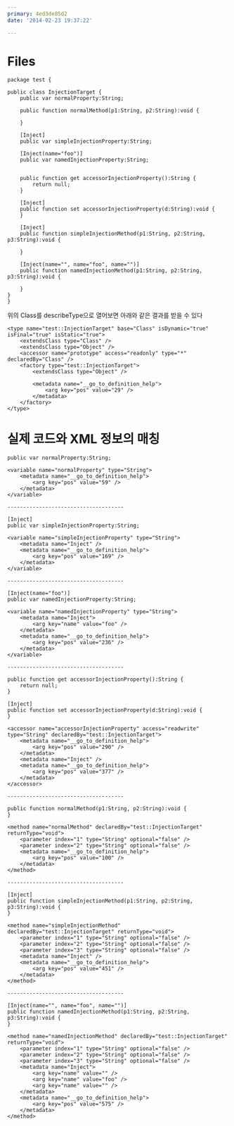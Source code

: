 ```yaml
---
primary: 4ed3de85d2
date: '2014-02-23 19:37:22'

---
```


# Files

	package test {

	public class InjectionTarget {
		public var normalProperty:String;

		public function normalMethod(p1:String, p2:String):void {

		}

		[Inject]
		public var simpleInjectionProperty:String;

		[Inject(name="foo")]
		public var namedInjectionProperty:String;


		public function get accessorInjectionProperty():String {
			return null;
		}

		[Inject]
		public function set accessorInjectionProperty(d:String):void {
		}

		[Inject]
		public function simpleInjectionMethod(p1:String, p2:String, p3:String):void {

		}

		[Inject(name="", name="foo", name="")]
		public function namedInjectionMethod(p1:String, p2:String, p3:String):void {

		}
	}
	}


위의 Class를 describeType으로 열어보면 아래와 같은 결과를 받을 수 있다

	<type name="test::InjectionTarget" base="Class" isDynamic="true" isFinal="true" isStatic="true">
		<extendsClass type="Class" />
		<extendsClass type="Object" />
		<accessor name="prototype" access="readonly" type="*" declaredBy="Class" />
		<factory type="test::InjectionTarget">
			<extendsClass type="Object" />
			
			<metadata name="__go_to_definition_help">
				<arg key="pos" value="29" />
			</metadata>
		</factory>
	</type>


# 실제 코드와 XML 정보의 매칭

	public var normalProperty:String;
	
	<variable name="normalProperty" type="String">
		<metadata name="__go_to_definition_help">
			<arg key="pos" value="59" />
		</metadata>
	</variable>
	
	-------------------------------------

	[Inject]
	public var simpleInjectionProperty:String;

	<variable name="simpleInjectionProperty" type="String">
		<metadata name="Inject" />
		<metadata name="__go_to_definition_help">
			<arg key="pos" value="169" />
		</metadata>
	</variable>

	-------------------------------------

	[Inject(name="foo")]
	public var namedInjectionProperty:String;

	<variable name="namedInjectionProperty" type="String">
		<metadata name="Inject">
			<arg key="name" value="foo" />
		</metadata>
		<metadata name="__go_to_definition_help">
			<arg key="pos" value="236" />
		</metadata>
	</variable>

	-------------------------------------

	public function get accessorInjectionProperty():String {
		return null;
	}

	[Inject]
	public function set accessorInjectionProperty(d:String):void {
	}

	<accessor name="accessorInjectionProperty" access="readwrite" type="String" declaredBy="test::InjectionTarget">
		<metadata name="__go_to_definition_help">
			<arg key="pos" value="290" />
		</metadata>
		<metadata name="Inject" />
		<metadata name="__go_to_definition_help">
			<arg key="pos" value="377" />
		</metadata>
	</accessor>

	-------------------------------------

	public function normalMethod(p1:String, p2:String):void {
	}

	<method name="normalMethod" declaredBy="test::InjectionTarget" returnType="void">
		<parameter index="1" type="String" optional="false" />
		<parameter index="2" type="String" optional="false" />
		<metadata name="__go_to_definition_help">
			<arg key="pos" value="100" />
		</metadata>
	</method>

	-------------------------------------

	[Inject]
	public function simpleInjectionMethod(p1:String, p2:String, p3:String):void {
	}

	<method name="simpleInjectionMethod" declaredBy="test::InjectionTarget" returnType="void">
		<parameter index="1" type="String" optional="false" />
		<parameter index="2" type="String" optional="false" />
		<parameter index="3" type="String" optional="false" />
		<metadata name="Inject" />
		<metadata name="__go_to_definition_help">
			<arg key="pos" value="451" />
		</metadata>
	</method>

	-------------------------------------

	[Inject(name="", name="foo", name="")]
	public function namedInjectionMethod(p1:String, p2:String, p3:String):void {
	}

	<method name="namedInjectionMethod" declaredBy="test::InjectionTarget" returnType="void">
		<parameter index="1" type="String" optional="false" />
		<parameter index="2" type="String" optional="false" />
		<parameter index="3" type="String" optional="false" />
		<metadata name="Inject">
			<arg key="name" value="" />
			<arg key="name" value="foo" />
			<arg key="name" value="" />
		</metadata>
		<metadata name="__go_to_definition_help">
			<arg key="pos" value="575" />
		</metadata>
	</method>




